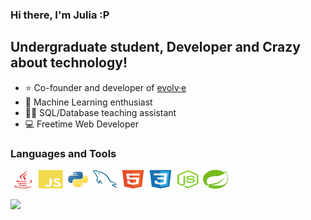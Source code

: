 ### Hi there, I'm Julia :P
## Undergraduate student, Developer and Crazy about technology!

- ⭐ Co-founder and developer of [evolv·e](https://github.com/e-llo/evolv-e) 
- 🤖 Machine Learning enthusiast
- 👩‍🏫 SQL/Database teaching assistant 
- 💻 Freetime Web Developer
<!--
- 📖 I’m currently working on a scientific reasearch project
-->

### Languages and Tools
<div style="display: inline_block">
  <img align="center" alt="Julia-Java" height="30" width="40" src="https://raw.githubusercontent.com/devicons/devicon/master/icons/java/java-plain.svg">
  <img align="center" alt="Julia-Js" height="30" width="40" src="https://raw.githubusercontent.com/devicons/devicon/master/icons/javascript/javascript-plain.svg">
  <img align="center" alt="Julia-Python" height="30" width="40" src="https://raw.githubusercontent.com/devicons/devicon/master/icons/python/python-original.svg">
  <img align="center" alt="Julia-MySQL" height="30" width="40" src="https://raw.githubusercontent.com/devicons/devicon/master/icons/mysql/mysql-plain.svg">
  <img align="center" alt="Julia-HTML" height="30" width="40" src="https://raw.githubusercontent.com/devicons/devicon/master/icons/html5/html5-original.svg">
  <img align="center" alt="Julia-CSS" height="30" width="40" src="https://raw.githubusercontent.com/devicons/devicon/master/icons/css3/css3-original.svg">
  <img align="center" alt="Julia-Node" height="30" width="40" src="https://raw.githubusercontent.com/devicons/devicon/master/icons/nodejs/nodejs-plain.svg">
  <img align="center" alt="Julia-Spring" height="30" width="40" src="https://raw.githubusercontent.com/devicons/devicon/master/icons/spring/spring-original.svg">

</div>

<div><br>
  <a href="https://github.com/julia-rolemberg">
 <!-- <img height="180em" src="https://github-readme-stats.vercel.app/api?username=julia-rolemberg&show_icons=false&theme=dark&include_all_commits=true&count_private=true"/> -->
  <img height="180em" src="https://github-readme-stats.vercel.app/api/top-langs/?username=julia-rolemberg&layout=compact&langs_count=7&theme=dark&hide=jupyter%20notebook"/>
</div>
  

<!--
![Java](https://img.shields.io/badge/Java-orange?style=flat-square&logo=java)
![JavaScript](https://img.shields.io/badge/JavaScript-d4bd02?style=flat-square&logo=javascript&logoColor=white)
![Python](https://img.shields.io/badge/python-%2314354C.svg?style=flat-square&logo=python&logoColor=white)
![MySQL](https://img.shields.io/badge/-MySQL-black?style=flat-square&logo=mysql)
![NodeJs](https://img.shields.io/badge/node.js-%2343853D.svg?style=flat-square&logo=node-dot-js&logoColor=white)
![HTML5](https://img.shields.io/badge/html5-%23E34F26.svg?style=flat-square&logo=html5&logoColor=white)
![CSS3](https://img.shields.io/badge/css3-%231572B6.svg?style=flat-square&logo=css3&logoColor=white)
![SpringBoot](https://img.shields.io/badge/Spring-6DB33F?style=flat-square&logo=spring&logoColor=white)
  <img align="center" alt="Julia-R" height="30" width="40" src="https://raw.githubusercontent.com/devicons/devicon/master/icons/r/r-original.svg">
-->
